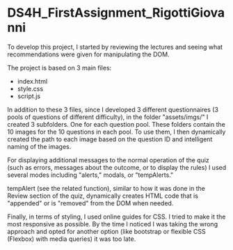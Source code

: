﻿# DS4H_FirstAssignment_RigottiGiovanni

To develop this project, I started by reviewing the lectures and seeing what recommendations were given for manipulating the DOM.

The project is based on 3 main files:
- index.html
- style.css
- script.js

In addition to these 3 files, since I developed 3 different questionnaires (3 pools of questions of different difficulty), in the folder "assets/imgs/" I created 3 subfolders. One for each question pool. These folders contain the 10 images for the 10 questions in each pool.
To use them, I then dynamically created the path to each image based on the question ID and intelligent naming of the images.

For displaying additional messages to the normal operation of the quiz (such as errors, messages about the outcome, or to display the rules) I used several modes including "alerts," modals, or "tempAlerts."

tempAlert (see the related function), similar to how it was done in the Review section of the quiz, dynamically creates HTML code that is "appended" or is "removed" from the DOM when needed.

Finally, in terms of styling, I used online guides for CSS. I tried to make it the most responsive as possible. By the time I noticed I was taking the wrong approach and opted for another option (like bootstrap or flexible CSS (Flexbox) with media queries) it was too late.
